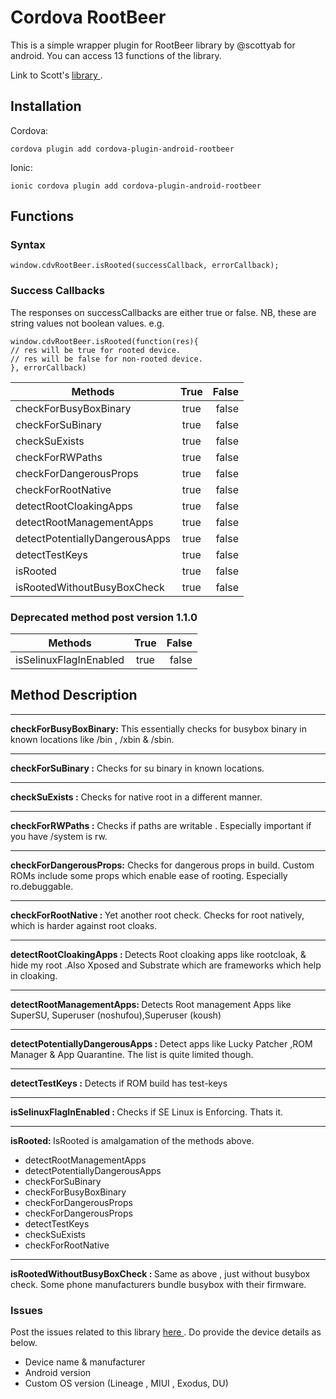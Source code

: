 # Cordova RootBeer

This is a simple wrapper plugin for RootBeer library by @scottyab for android. You can access 13 functions of the library. 

Link to Scott's <a href="https://github.com/scottyab/rootbeer">library </a>.

## Installation

Cordova: 
```
cordova plugin add cordova-plugin-android-rootbeer
```

Ionic:
```
ionic cordova plugin add cordova-plugin-android-rootbeer
```
## Functions


### Syntax

```
window.cdvRootBeer.isRooted(successCallback, errorCallback);
```

### Success Callbacks
The responses on successCallbacks are either true or false. NB, these are string values not boolean values. e.g.
```
window.cdvRootBeer.isRooted(function(res){
// res will be true for rooted device.
// res will be false for non-rooted device.
}, errorCallback)
```

| Methods                        | True  | False |
| ------------------------------ | :---: | ----: |
| checkForBusyBoxBinary          | true  | false |
| checkForSuBinary               | true  | false |
| checkSuExists                  | true  | false |
| checkForRWPaths                | true  | false |
| checkForDangerousProps         | true  | false |
| checkForRootNative             | true  | false |
| detectRootCloakingApps         | true  | false |
| detectRootManagementApps       | true  | false |
| detectPotentiallyDangerousApps | true  | false |
| detectTestKeys                 | true  | false |
| isRooted                       | true  | false |
| isRootedWithoutBusyBoxCheck    | true  | false |

### Deprecated method post version 1.1.0
| Methods                        | True  | False |
| ------------------------------ | :---: | ----: |
| isSelinuxFlagInEnabled         | true  | false |

## Method Description

***
<strong>checkForBusyBoxBinary:</strong> This essentially checks for busybox binary in known locations like /bin , /xbin & /sbin. 
***

<strong>checkForSuBinary :</strong> Checks for su binary in known locations.
***

<strong>checkSuExists :</strong> Checks for native root in a different manner. 
***

<strong>checkForRWPaths :</strong> Checks if paths are writable . Especially important if you have /system is rw.
***

<strong>checkForDangerousProps:</strong> Checks for dangerous props in build. Custom ROMs include some props which enable ease of rooting. Especially ro.debuggable.
***

<strong>checkForRootNative : </strong> Yet another root check. Checks for root natively, which is harder against root cloaks.
***

<strong>detectRootCloakingApps : </strong>Detects Root cloaking apps like rootcloak, & hide my root .Also Xposed and Substrate which are frameworks which help in cloaking. 
***

<strong>detectRootManagementApps: </strong> Detects Root management Apps like SuperSU, Superuser (noshufou),Superuser (koush)
***

<strong>detectPotentiallyDangerousApps : </strong>Detect apps like Lucky Patcher ,ROM Manager & App Quarantine. The list is quite limited though.
***

<strong>detectTestKeys :</strong> Detects if ROM build has test-keys 
***

<strong>isSelinuxFlagInEnabled : </strong>Checks if SE Linux is Enforcing. Thats it.
***

<strong>isRooted: </strong>IsRooted is amalgamation of the methods above.
* detectRootManagementApps 
* detectPotentiallyDangerousApps
* checkForSuBinary
* checkForBusyBoxBinary
* checkForDangerousProps
* checkForDangerousProps
* detectTestKeys 
* checkSuExists
* checkForRootNative
***

<strong>isRootedWithoutBusyBoxCheck : </strong>Same as above , just without busybox check. Some phone manufacturers bundle busybox with their firmware.

### Issues
Post the issues related to this library <a href="https://github.com/karandpr/cordova-plugin-android-rootbeer/issues"> here </a>. Do provide the device details as below. 
* Device name & manufacturer
* Android version 
* Custom OS version (Lineage , MIUI , Exodus, DU)
